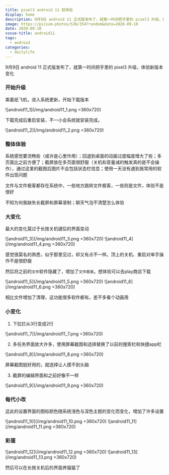 ```yaml
---
title: pixel3 android 11 轻体验
display: home
description: 9月9日 android 11 正式版发布了，就第一时间把手里的 pixel3 升级，体验新版本变化
image: https://picsum.photos/536/354?random&date=2020-09-10
date: 2020-09-10
vssue-title: android11
tags:
  - android
categories:
  - dailylife
---
```


9月9日 android 11 正式版发布了，就第一时间把手里的 pixel3 升级，体验新版本变化

<!-- more -->

### 开始升级

乘着纸飞机，进入系统更新，开始下载版本

![android11_1](/img/android11_1.png =360x720)

下载完成后重启安装，不一小会系统就安装完成。

![android11_2](/img/android11_2.png =360x720)

### 整体体验

系统感觉要流畅些（或许是心里作用）；回退到桌面的动画过度幅度增大了些；多页面比之前方便了；截屏放在多页面很舒服（关机和音量减的触发真的是不会操作），通过这里的截图后图片不会包括状态栏信息；使用一天没有遇到我常用的软件出现问题

文件与文件极客都存在系统中，一些地方跳转文件极客，一些则是文件，体验不是很好

不知为何我缺失长截屏和屏幕录制；聊天气泡不清楚怎么体验

### 大变化

最大的变化莫过于长按关机键后的界面变动

![android11_3](/img/android11_3.png =360x720)
![android11_4](/img/android11_4.png =360x720)

感觉很莫名的熟悉，似乎那里见过，却又有点不一样。顶上的关机、重启对单手操作不是很舒服

然后将之前的`文件`软件隐藏了，增加了`文件极客`。想体验可以去play商店下载

![android11_5](/img/android11_5.png =360x720)
![android11_6](/img/android11_6.png =360x720)

相比文件增加了清理，这功能很多软件都有。差不多看个动画用

### 小变化

1. 下拉拦从3行变成2行

![android11_7](/img/android11_7.png =360x720)

2. 多任务界面放大许多，使用屏幕截图和选择替换了以前的搜索栏和快捷app栏

![android11_8](/img/android11_8.png =360x720)

屏幕截图挺好用的，就选择让人摸不到头脑

3. 截屏的编辑界面和之前好像不一样

![android11_9](/img/android11_9.png =360x720)

### 每代小改

这此的设置界面的图标颜色随系统浅色与深色主题的变化而变化，增加了许多设置

![android11_10](/img/android11_10.png =360x720)
![android11_11](/img/android11_11.png =360x720)

### 彩蛋

![android11_12](/img/android11_12.png =360x720)
![android11_13](/img/android11_13.png =360x720)

然后可以在长按关机后的界面养猫猫了